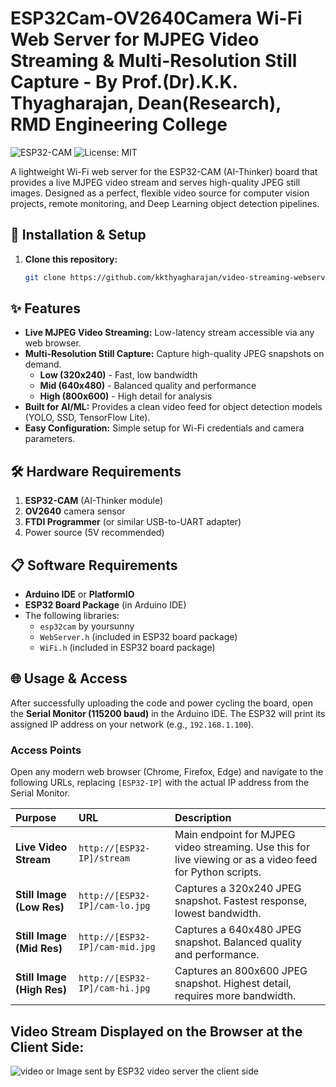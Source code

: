 # ESP32Cam-OV2640Camera Wi-Fi Web Server for MJPEG Video Streaming & Multi-Resolution Still Capture  -  By Prof.(Dr).K.K. Thyagharajan, Dean(Research), RMD Engineering College

![ESP32-CAM](https://img.shields.io/badge/ESP32-CAM-FF0000?style=for-the-badge&logo=arduino&logoColor=white)
![License: MIT](https://img.shields.io/badge/License-MIT-green.svg?style=for-the-badge)

A lightweight Wi-Fi web server for the ESP32-CAM (AI-Thinker) board that provides a live MJPEG video stream and serves high-quality JPEG still images. Designed as a perfect, flexible video source for computer vision projects, remote monitoring, and Deep Learning object detection pipelines.

## 🚀 Installation & Setup

1. **Clone this repository:**
   ```bash
   git clone https://github.com/kkthyagharajan/video-streaming-webserver-esp32.git
   
## ✨ Features

- **Live MJPEG Video Streaming:** Low-latency stream accessible via any web browser.
- **Multi-Resolution Still Capture:** Capture high-quality JPEG snapshots on demand.
  - **Low (320x240)** - Fast, low bandwidth
  - **Mid (640x480)** - Balanced quality and performance
  - **High (800x600)** - High detail for analysis
- **Built for AI/ML:** Provides a clean video feed for object detection models (YOLO, SSD, TensorFlow Lite).
- **Easy Configuration:** Simple setup for Wi-Fi credentials and camera parameters.

## 🛠️ Hardware Requirements

1. **ESP32-CAM** (AI-Thinker module)
2. **OV2640** camera sensor
3. **FTDI Programmer** (or similar USB-to-UART adapter)
4. Power source (5V recommended)

## 📋 Software Requirements

- **Arduino IDE** or **PlatformIO**
- **ESP32 Board Package** (in Arduino IDE)
- The following libraries:
  - `esp32cam` by yoursunny
  - `WebServer.h` (included in ESP32 board package)
  - `WiFi.h` (included in ESP32 board package)

## 🌐 Usage & Access
After successfully uploading the code and power cycling the board, open the **Serial Monitor (115200 baud)** in the Arduino IDE. The ESP32 will print its assigned IP address on your network (e.g., `192.168.1.100`).

### **Access Points**
Open any modern web browser (Chrome, Firefox, Edge) and navigate to the following URLs, replacing `[ESP32-IP]` with the actual IP address from the Serial Monitor.

| Purpose | URL | Description |
| :--- | :--- | :--- |
| **Live Video Stream** | `http://[ESP32-IP]/stream` | Main endpoint for MJPEG video streaming. Use this for live viewing or as a video feed for Python scripts. |
| **Still Image (Low Res)** | `http://[ESP32-IP]/cam-lo.jpg` | Captures a 320x240 JPEG snapshot. Fastest response, lowest bandwidth. |
| **Still Image (Mid Res)** | `http://[ESP32-IP]/cam-mid.jpg` | Captures a 640x480 JPEG snapshot. Balanced quality and performance. |
| **Still Image (High Res)** | `http://[ESP32-IP]/cam-hi.jpg` | Captures an 800x600 JPEG snapshot. Highest detail, requires more bandwidth. |

## Video Stream Displayed on the Browser at the Client Side:

![video or Image sent by ESP32 video server the client side](ESP32_webclient.png)
   
